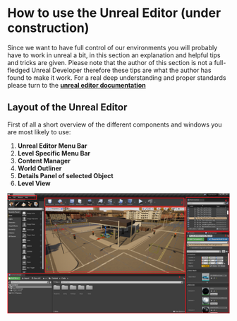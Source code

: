 # How to use the Unreal Editor (under construction)
Since we want to have full control of our environments you will probably have to work in unreal a bit, in this section an explanation and helpful tips and tricks are given. Please note that the author of this section is not a full-fledged Unreal Developer therefore these tips are what the author has found to make it work. For a real deep understanding and proper standards please turn to the __[unreal editor documentation](https://docs.unrealengine.com/en-US/index.html)__

## Layout of the Unreal Editor
First of all a short overview of the different components and windows you are most likely to use:

1. __Unreal Editor Menu Bar__
2. __Level Specific Menu Bar__
3. __Content Manager__
4. __World Outliner__
5. __Details Panel of selected Object__
6. __Level View__

![Unreal Menus](imgs/UnrealWindows.png)
